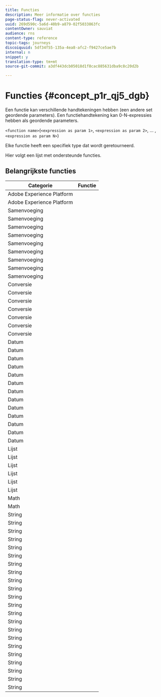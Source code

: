 ```yaml
---
title: Functies
description: Meer informatie over functies
page-status-flag: never-activated
uuid: 269d590c-5a6d-40b9-a879-02f5033863fc
contentOwner: sauviat
audience: rns
content-type: reference
topic-tags: journeys
discoiquuid: 5df34f55-135a-4ea8-afc2-f9427ce5ae7b
internal: n
snippet: y
translation-type: tm+mt
source-git-commit: a3df443dcb05018d1f8cac885631dba9c8c20d2b

---
```



# Functies {#concept_p1r_qj5_dgb}

Een functie kan verschillende handtekeningen hebben (een andere set geordende parameters). Een functiehandtekening kan 0-N-expressies hebben als geordende parameters.

`<function name>`(`<expression as param 1>`, `<expression as param 2>`, ... ,`<expression as param N>`)

Elke functie heeft een specifiek type dat wordt geretourneerd.

Hier volgt een lijst met ondersteunde functies.

## Belangrijkste functies

| Categorie | Functie |
|-------------|-----------------------|
| Adobe Experience Platform | [](../functions/functiongetbestsendtime.md) |
| Adobe Experience Platform | [](../functions/functioninsegment.md) |
| Samenvoeging | [](../functions/functionavg.md) |
| Samenvoeging | [](../functions/functioncount.md) |
| Samenvoeging | [](../functions/functioncountonlynull.md) |
| Samenvoeging | [](../functions/functioncountwithnull.md) |
| Samenvoeging | [](../functions/functiondistinctcount.md) |
| Samenvoeging | [](../functions/functiondistinctcountwithnull.md) |
| Samenvoeging | [](../functions/functionmax.md) |
| Samenvoeging | [](../functions/functionmin.md) |
| Samenvoeging | [](../functions/functionsum.md) |
| Conversie | [](../functions/functiontobool.md) |
| Conversie | [](../functions/functiontodatetime.md) |
| Conversie | [](../functions/functiontodatetimeonly.md) |
| Conversie | [](../functions/functiontodecimal.md) |
| Conversie | [](../functions/functiontoduration.md) |
| Conversie | [](../functions/functiontointeger.md) |
| Conversie | [](../functions/functiontostring.md) |
| Datum | [](../functions/functioncurrenttimeinmillis.md) |
| Datum | [](../functions/functioninlastdays.md) |
| Datum | [](../functions/functioninlasthours.md) |
| Datum | [](../functions/functioninlastmonths.md) |
| Datum | [](../functions/functioninlastyears.md) |
| Datum | [](../functions/functioninnextdays.md) |
| Datum | [](../functions/functioninnexthours.md) |
| Datum | [](../functions/functioninnextmonths.md) |
| Datum | [](../functions/functioninnextyears.md) |
| Datum | [](../functions/functionnow.md) |
| Datum | [](../functions/functionnowwithdelta.md) |
| Datum | [](../functions/functionsethours.md) |
| Datum | [](../functions/functionsetdays.md) |
| Lijst | [](../functions/functiondistinct.md) |
| Lijst | [](../functions/functiondistinctcount.md) |
| Lijst | [](../functions/functionin.md) |
| Lijst | [](../functions/functionlistsize.md) |
| Lijst | [](../functions/functionserializelist.md) |
| Lijst | [](../functions/functionsort.md) |
| Math | [](../functions/functionrandom.md) |
| Math | [](../functions/functionround.md) |
| String | [](../functions/functionconcat.md) |
| String | [](../functions/functioncontain.md) |
| String | [](../functions/functioncontainwithignorecase.md) |
| String | [](../functions/functionendwith.md) |
| String | [](../functions/functionendwithignorecase.md) |
| String | [](../functions/functionequalignorecase.md) |
| String | [](../functions/functionindexof.md) |
| String | [](../functions/functionisempty.md) |
| String | [](../functions/functionisnotempty.md) |
| String | [](../functions/functionlastindexof.md) |
| String | [](../functions/functionlength.md) |
| String | [](../functions/functionlower.md) |
| String | [](../functions/functionmatchregexp.md) |
| String | [](../functions/functionnotequalignorecase.md) |
| String | [](../functions/functionreplace.md) |
| String | [](../functions/functionreplaceall.md) |
| String | [](../functions/functionstartwith.md) |
| String | [](../functions/functionstartwithignorecase.md) |
| String | [](../functions/functionsubstr.md) |
| String | [](../functions/functiontrim.md) |
| String | [](../functions/functionupper.md) |
| String | [](../functions/functionuuid.md) |